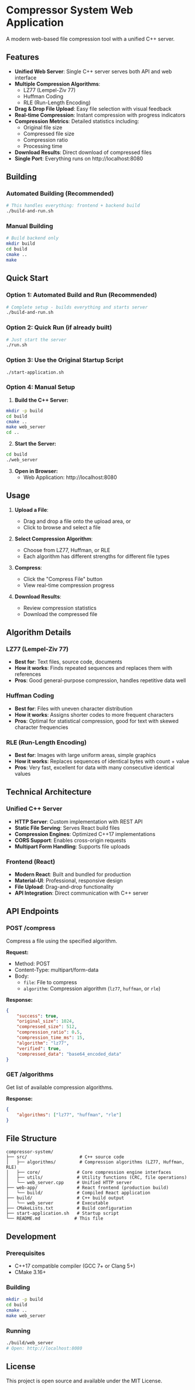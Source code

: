 # Compressor System Web Application

A modern web-based file compression tool with a unified C++ server.

## Features

- **Unified Web Server**: Single C++ server serves both API and web interface
- **Multiple Compression Algorithms**: 
  - LZ77 (Lempel-Ziv 77)
  - Huffman Coding
  - RLE (Run-Length Encoding)
- **Drag & Drop File Upload**: Easy file selection with visual feedback
- **Real-time Compression**: Instant compression with progress indicators
- **Compression Metrics**: Detailed statistics including:
  - Original file size
  - Compressed file size
  - Compression ratio
  - Processing time
- **Download Results**: Direct download of compressed files
- **Single Port**: Everything runs on http://localhost:8080

## Building

### Automated Building (Recommended)
```bash
# This handles everything: frontend + backend build
./build-and-run.sh
```

### Manual Building
```bash
# Build backend only
mkdir build
cd build
cmake ..
make
```
## Quick Start

### Option 1: Automated Build and Run (Recommended)

```bash
# Complete setup - builds everything and starts server
./build-and-run.sh
```

### Option 2: Quick Run (if already built)

```bash
# Just start the server
./run.sh
```

### Option 3: Use the Original Startup Script

```bash
./start-application.sh
```

### Option 4: Manual Setup

1. **Build the C++ Server:**
```bash
mkdir -p build
cd build
cmake ..
make web_server
cd ..
```

2. **Start the Server:**
```bash
cd build
./web_server
```

3. **Open in Browser:**
   - Web Application: http://localhost:8080

## Usage

1. **Upload a File**: 
   - Drag and drop a file onto the upload area, or
   - Click to browse and select a file

2. **Select Compression Algorithm**:
   - Choose from LZ77, Huffman, or RLE
   - Each algorithm has different strengths for different file types

3. **Compress**: 
   - Click the "Compress File" button
   - View real-time compression progress

4. **Download Results**:
   - Review compression statistics
   - Download the compressed file

## Algorithm Details

### LZ77 (Lempel-Ziv 77)
- **Best for**: Text files, source code, documents
- **How it works**: Finds repeated sequences and replaces them with references
- **Pros**: Good general-purpose compression, handles repetitive data well

### Huffman Coding
- **Best for**: Files with uneven character distribution
- **How it works**: Assigns shorter codes to more frequent characters
- **Pros**: Optimal for statistical compression, good for text with skewed character frequencies

### RLE (Run-Length Encoding)
- **Best for**: Images with large uniform areas, simple graphics
- **How it works**: Replaces sequences of identical bytes with count + value
- **Pros**: Very fast, excellent for data with many consecutive identical values

## Technical Architecture

### Unified C++ Server
- **HTTP Server**: Custom implementation with REST API
- **Static File Serving**: Serves React build files
- **Compression Engines**: Optimized C++17 implementations
- **CORS Support**: Enables cross-origin requests
- **Multipart Form Handling**: Supports file uploads

### Frontend (React)
- **Modern React**: Built and bundled for production
- **Material-UI**: Professional, responsive design
- **File Upload**: Drag-and-drop functionality
- **API Integration**: Direct communication with C++ server

## API Endpoints

### POST /compress
Compress a file using the specified algorithm.

**Request:**
- Method: POST
- Content-Type: multipart/form-data
- Body:
  - `file`: File to compress
  - `algorithm`: Compression algorithm (`lz77`, `huffman`, or `rle`)

**Response:**
```json
{
    "success": true,
    "original_size": 1024,
    "compressed_size": 512,
    "compression_ratio": 0.5,
    "compression_time_ms": 15,
    "algorithm": "lz77",
    "verified": true,
    "compressed_data": "base64_encoded_data"
}
```

### GET /algorithms
Get list of available compression algorithms.

**Response:**
```json
{
    "algorithms": ["lz77", "huffman", "rle"]
}
```

## File Structure

```
compressor-system/
├── src/                    # C++ source code
│   ├── algorithms/         # Compression algorithms (LZ77, Huffman, RLE)
│   ├── core/              # Core compression engine interfaces
│   ├── utils/             # Utility functions (CRC, file operations)
│   └── web_server.cpp     # Unified HTTP server
├── web-app/               # React frontend (production build)
│   └── build/             # Compiled React application
├── build/                 # C++ build output
│   └── web_server         # Executable
├── CMakeLists.txt         # Build configuration
├── start-application.sh   # Startup script
└── README.md             # This file
```

## Development

### Prerequisites
- C++17 compatible compiler (GCC 7+ or Clang 5+)
- CMake 3.16+

### Building
```bash
mkdir -p build
cd build
cmake ..
make web_server
```

### Running
```bash
./build/web_server
# Open: http://localhost:8080
```

## License

This project is open source and available under the MIT License.
